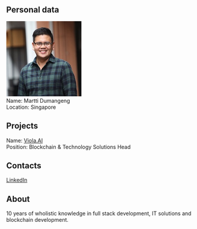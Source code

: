 ## Personal data
![martti dumangeng photo](photo/martti_dumangeng.jpg)  
Name:   Martti Dumangeng  
Location: Singapore  
## Projects 
Name: [Viola.AI](../projects/viola_ai.md)  
Position: Blockchain & Technology Solutions Head  
## Contacts
[LinkedIn](https://www.linkedin.com/in/marttidumangeng/)    
## About
10 years of wholistic knowledge in full stack development, IT solutions and blockchain development.
